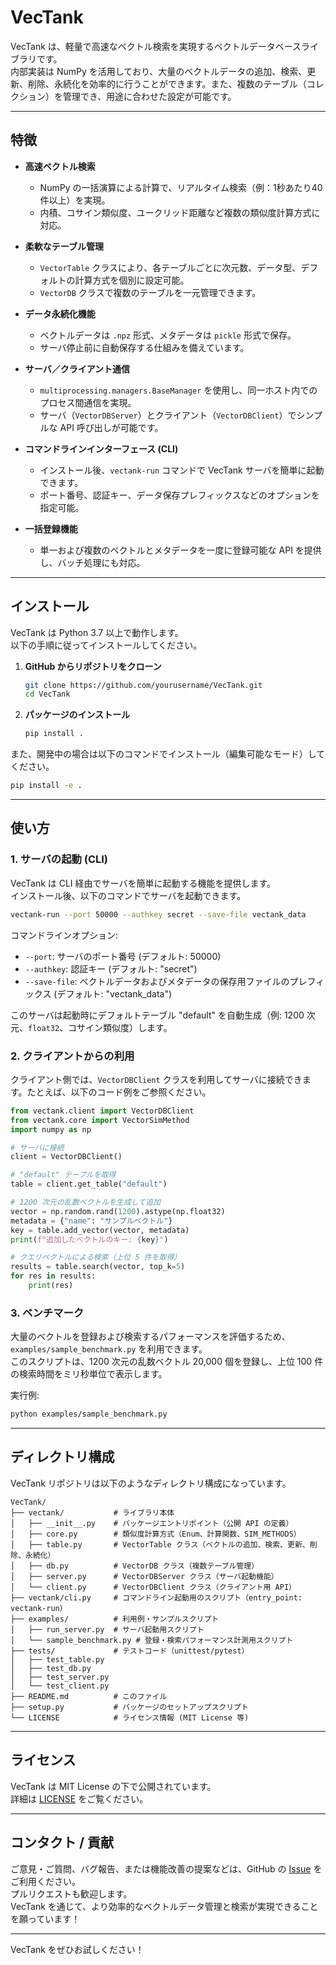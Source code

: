 # VecTank

VecTank は、軽量で高速なベクトル検索を実現するベクトルデータベースライブラリです。  
内部実装は NumPy を活用しており、大量のベクトルデータの追加、検索、更新、削除、永続化を効率的に行うことができます。また、複数のテーブル（コレクション）を管理でき、用途に合わせた設定が可能です。

---

## 特徴

- **高速ベクトル検索**  
  - NumPy の一括演算による計算で、リアルタイム検索（例：1秒あたり40件以上）を実現。
  - 内積、コサイン類似度、ユークリッド距離など複数の類似度計算方式に対応。

- **柔軟なテーブル管理**  
  - `VectorTable` クラスにより、各テーブルごとに次元数、データ型、デフォルトの計算方式を個別に設定可能。
  - `VectorDB` クラスで複数のテーブルを一元管理できます。

- **データ永続化機能**  
  - ベクトルデータは `.npz` 形式、メタデータは `pickle` 形式で保存。
  - サーバ停止前に自動保存する仕組みを備えています。

- **サーバ／クライアント通信**  
  - `multiprocessing.managers.BaseManager` を使用し、同一ホスト内でのプロセス間通信を実現。
  - サーバ（`VectorDBServer`）とクライアント（`VectorDBClient`）でシンプルな API 呼び出しが可能です。

- **コマンドラインインターフェース (CLI)**  
  - インストール後、`vectank-run` コマンドで VecTank サーバを簡単に起動できます。
  - ポート番号、認証キー、データ保存プレフィックスなどのオプションを指定可能。

- **一括登録機能**  
  - 単一および複数のベクトルとメタデータを一度に登録可能な API を提供し、バッチ処理にも対応。

---

## インストール

VecTank は Python 3.7 以上で動作します。  
以下の手順に従ってインストールしてください。

1. **GitHub からリポジトリをクローン**

   ```bash
   git clone https://github.com/yourusername/VecTank.git
   cd VecTank
   ```

2. **パッケージのインストール**

   ```bash
   pip install .
   ```

また、開発中の場合は以下のコマンドでインストール（編集可能なモード）してください。

   ```bash
   pip install -e .
   ```

---

## 使い方

### 1. サーバの起動 (CLI)

VecTank は CLI 経由でサーバを簡単に起動する機能を提供します。  
インストール後、以下のコマンドでサーバを起動できます。

```bash
vectank-run --port 50000 --authkey secret --save-file vectank_data
```

コマンドラインオプション:

- `--port`: サーバのポート番号 (デフォルト: 50000)
- `--authkey`: 認証キー (デフォルト: "secret")
- `--save-file`: ベクトルデータおよびメタデータの保存用ファイルのプレフィックス (デフォルト: "vectank_data")

このサーバは起動時にデフォルトテーブル "default" を自動生成（例: 1200 次元、`float32`、コサイン類似度）します。

### 2. クライアントからの利用

クライアント側では、`VectorDBClient` クラスを利用してサーバに接続できます。たとえば、以下のコード例をご参照ください。

```python
from vectank.client import VectorDBClient
from vectank.core import VectorSimMethod
import numpy as np

# サーバに接続
client = VectorDBClient()

# "default" テーブルを取得
table = client.get_table("default")

# 1200 次元の乱数ベクトルを生成して追加
vector = np.random.rand(1200).astype(np.float32)
metadata = {"name": "サンプルベクトル"}
key = table.add_vector(vector, metadata)
print(f"追加したベクトルのキー: {key}")

# クエリベクトルによる検索（上位 5 件を取得）
results = table.search(vector, top_k=5)
for res in results:
    print(res)
```

### 3. ベンチマーク

大量のベクトルを登録および検索するパフォーマンスを評価するため、`examples/sample_benchmark.py` を利用できます。  
このスクリプトは、1200 次元の乱数ベクトル 20,000 個を登録し、上位 100 件の検索時間をミリ秒単位で表示します。

実行例:

```bash
python examples/sample_benchmark.py
```

---

## ディレクトリ構成

VecTank リポジトリは以下のようなディレクトリ構成になっています。

```
VecTank/
├── vectank/           # ライブラリ本体
│   ├── __init__.py    # パッケージエントリポイント（公開 API の定義）
│   ├── core.py        # 類似度計算方式（Enum、計算関数、SIM_METHODS）
│   ├── table.py       # VectorTable クラス（ベクトルの追加、検索、更新、削除、永続化）
│   ├── db.py          # VectorDB クラス（複数テーブル管理）
│   ├── server.py      # VectorDBServer クラス（サーバ起動機能）
│   └── client.py      # VectorDBClient クラス（クライアント用 API）
├── vectank/cli.py     # コマンドライン起動用のスクリプト（entry_point: vectank-run）
├── examples/          # 利用例・サンプルスクリプト
│   ├── run_server.py  # サーバ起動用スクリプト
│   └── sample_benchmark.py # 登録・検索パフォーマンス計測用スクリプト
├── tests/             # テストコード（unittest/pytest）
│   ├── test_table.py
│   ├── test_db.py
│   ├── test_server.py
│   └── test_client.py
├── README.md          # このファイル
├── setup.py           # パッケージのセットアップスクリプト
└── LICENSE            # ライセンス情報 (MIT License 等)
```

---

## ライセンス

VecTank は MIT License の下で公開されています。  
詳細は [LICENSE](./LICENSE) をご覧ください。

---

## コンタクト / 貢献

ご意見・ご質問、バグ報告、または機能改善の提案などは、GitHub の [Issue](https://github.com/yourusername/VecTank/issues) をご利用ください。  
プルリクエストも歓迎します。  
VecTank を通じて、より効率的なベクトルデータ管理と検索が実現できることを願っています！

---

VecTank をぜひお試しください！
